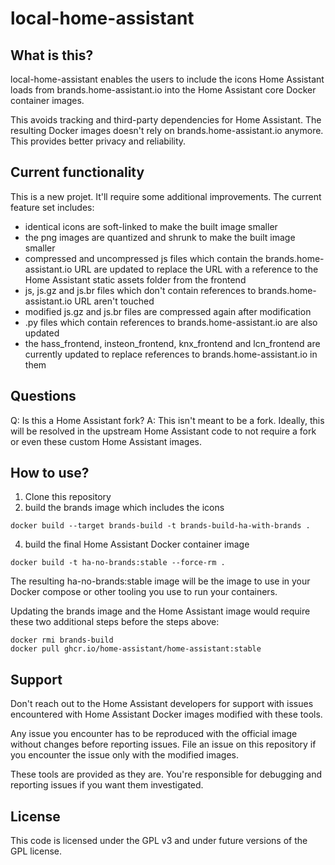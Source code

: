 # local-home-assistant

## What is this?

local-home-assistant enables the users to include the icons Home Assistant loads from brands.home-assistant.io into the Home Assistant core Docker container images.

This avoids tracking and third-party dependencies for Home Assistant. The resulting Docker images doesn't rely on brands.home-assistant.io anymore. This provides better privacy and reliability.

## Current functionality

This is a new projet. It'll require some additional improvements. The current feature set includes:
- identical icons are soft-linked to make the built image smaller
- the png images are quantized and shrunk to make the built image smaller
- compressed and uncompressed js files which contain the brands.home-assistant.io URL are updated to replace the URL with a reference to the Home Assistant static assets folder from the frontend
- js, js.gz and js.br files which don't contain references to brands.home-assistant.io URL aren't touched
- modified js.gz and js.br files are compressed again after modification
- .py files which contain references to brands.home-assistant.io are also updated
- the hass_frontend, insteon_frontend, knx_frontend and lcn_frontend are currently updated to replace references to brands.home-assistant.io in them

## Questions

Q: Is this a Home Assistant fork?
A: This isn't meant to be a fork. Ideally, this will be resolved in the upstream Home Assistant code to not require a fork or even these custom Home Assistant images.

## How to use?

1. Clone this repository
2. build the brands image which includes the icons
```
docker build --target brands-build -t brands-build-ha-with-brands .
```   
4. build the final Home Assistant Docker container image
```
docker build -t ha-no-brands:stable --force-rm .
```

The resulting ha-no-brands:stable image will be the image to use in your Docker compose or other tooling you use to run your containers.

Updating the brands image and the Home Assistant image would require these two additional steps before the steps above:
```
docker rmi brands-build
docker pull ghcr.io/home-assistant/home-assistant:stable
```

## Support

Don't reach out to the Home Assistant developers for support with issues encountered with Home Assistant Docker images modified with these tools.

Any issue you encounter has to be reproduced with the official image without changes before reporting issues. File an issue on this repository if you encounter the issue only with the modified images.

These tools are provided as they are. You're responsible for debugging and reporting issues if you want them investigated.

## License

This code is licensed under the GPL v3 and under future versions of the GPL license.
